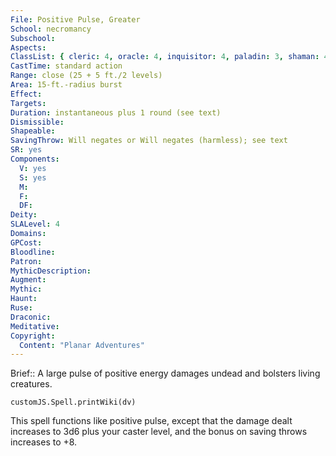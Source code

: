 ```yaml
---
File: Positive Pulse, Greater
School: necromancy
Subschool: 
Aspects: 
ClassList: { cleric: 4, oracle: 4, inquisitor: 4, paladin: 3, shaman: 4, sorcerer: 4, wizard: 4, spiritualist: 4, summoner: 3, witch: 4 }
CastTime: standard action
Range: close (25 + 5 ft./2 levels)
Area: 15-ft.-radius burst
Effect: 
Targets: 
Duration: instantaneous plus 1 round (see text)
Dismissible: 
Shapeable: 
SavingThrow: Will negates or Will negates (harmless); see text
SR: yes
Components:
  V: yes
  S: yes
  M: 
  F: 
  DF: 
Deity: 
SLALevel: 4
Domains: 
GPCost: 
Bloodline: 
Patron: 
MythicDescription: 
Augment: 
Mythic: 
Haunt: 
Ruse: 
Draconic: 
Meditative: 
Copyright:
  Content: "Planar Adventures"
---
```

Brief:: A large pulse of positive energy damages undead and bolsters living creatures.

```dataviewjs
customJS.Spell.printWiki(dv)
```

This spell functions like positive pulse, except that the damage dealt increases to 3d6 plus your caster level, and the bonus on saving throws increases to +8.
